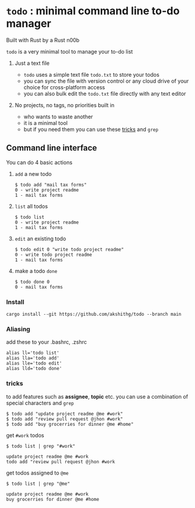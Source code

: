 # `todo` : minimal command line to-do manager

Built with Rust by a Rust n00b

`todo` is a very minimal tool to manage your to-do list

1. Just a text file
    - `todo` uses a simple text file `todo.txt` to store your todos
    - you can sync the file with version control or any cloud drive of your choice for cross-platform access
    - you can also bulk edit the `todo.txt` file directly with any text editor

2. No projects, no tags, no priorities built in
    - who wants to waste another
    - it is a minimal tool
    - but if you need them you can use these [tricks](#tricks) and `grep`

## Command line interface
You can do 4 basic actions
1. `add` a new todo
    ```
    $ todo add "mail tax forms"
    0 - write project readme
    1 - mail tax forms
    ```
2. `list` all todos
    ```
    $ todo list
    0 - write project readme
    1 - mail tax forms
    ```
3. `edit` an existing todo
    ```
    $ todo edit 0 "write todo project readme"
    0 - write todo project readme
    1 - mail tax forms
    ```
4. make a todo `done`
    ```
    $ todo done 0
    0 - mail tax forms
    ```
### Install

```
cargo install --git https://github.com/akshithg/todo --branch main
```

### Aliasing
add these to your .bashrc, .zshrc
```
alias ll='todo list'
alias lla='todo add'
alias lle='todo edit'
alias lld='todo done'
```

### tricks

to add features such as **assignee**, **topic** etc. you can use a combination of special characters and `grep`

```
$ todo add "update project readme @me #work"
$ todo add "review pull request @jhon #work"
$ todo add "buy grocerries for dinner @me #home"
```

get `#work` todos
```
$ todo list | grep "#work"

update project readme @me #work
todo add "review pull request @jhon #work
```

get todos assigned to `@me`
```
$ todo list | grep "@me"

update project readme @me #work
buy grocerries for dinner @me #home
```
